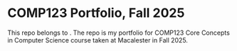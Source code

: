 # COMP123 Portfolio, Fall 2025

This repo belongs to <Student Name>. The repo is my portfolio for COMP123 Core Concepts in Computer Science course taken at Macalester in Fall 2025.
